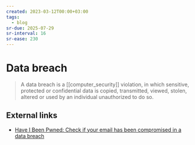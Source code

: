 ```yaml
---
created: 2023-03-12T00:00+03:00
tags:
  - blog
sr-due: 2025-07-29
sr-interval: 16
sr-ease: 230
---
```


# Data breach

> A data breach is a [[computer_security]] violation, in which sensitive, protected or confidential data is copied, transmitted, viewed, stolen, altered or used by an individual unauthorized to do so.

## External links

- [Have I Been Pwned: Check if your email has been compromised in a data breach](https://haveibeenpwned.com/)
